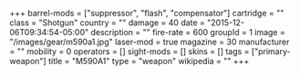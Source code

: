 +++
barrel-mods = ["suppressor", "flash", "compensator"]
cartridge = ""
class = "Shotgun"
country = ""
damage = 40
date = "2015-12-06T09:34:54-05:00"
description = ""
fire-rate = 600
groupId = 1
image = "/images/gear/m590a1.jpg"
laser-mod = true
magazine = 30
manufacturer = ""
mobility = 0
operators = []
sight-mods = []
skins = []
tags = ["primary-weapon"]
title = "M590A1"
type = "weapon"
wikipedia = ""
+++
